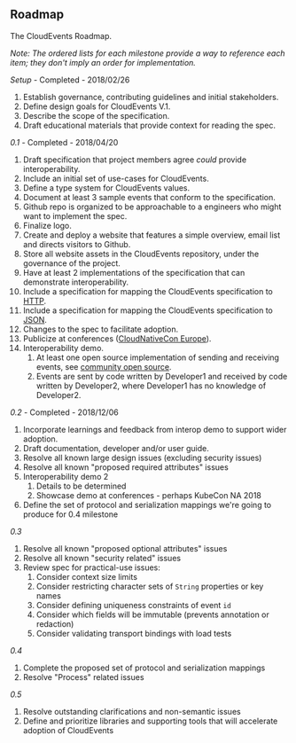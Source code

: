 ## Roadmap

The CloudEvents Roadmap.

_Note: The ordered lists for each milestone provide a way to reference each
item; they don't imply an order for implementation._

*Setup* - Completed - 2018/02/26

1. Establish governance, contributing guidelines and initial stakeholders.
1. Define design goals for CloudEvents V.1.
1. Describe the scope of the specification.
1. Draft educational materials that provide context for reading the spec.

*0.1* - Completed - 2018/04/20

1. Draft specification that project members agree *could* provide
   interoperability.
1. Include an initial set of use-cases for CloudEvents.
1. Define a type system for CloudEvents values.
1. Document at least 3 sample events that conform to the specification.
1. Github repo is organized to be approachable to a engineers who might want
   to implement the spec.
1. Finalize logo.
1. Create and deploy a website that features a simple overview, email list and
   directs visitors to Github.
1. Store all website assets in the CloudEvents repository, under the governance
   of the project.
1. Have at least 2 implementations of the specification that can demonstrate
   interoperability.
1. Include a specification for mapping the CloudEvents specification to
   [HTTP](http-transport-binding.md).
1. Include a specification for mapping the CloudEvents specification to
   [JSON](json-format.md).
1. Changes to the spec to facilitate adoption.
1. Publicize at conferences
   ([CloudNativeCon Europe](https://events.linuxfoundation.org/events/kubecon-cloudnativecon-north-america-2018/)).
1. Interoperability demo.
    1.  At least one open source implementation of sending and receiving
        events, see
        [community open source](https://github.com/cloudevents/spec/blob/master/community/open-source.md).
    1. Events are sent by code written by Developer1 and received by code
       written by Developer2, where Developer1 has no knowledge of Developer2.

*0.2* - Completed - 2018/12/06

1. Incorporate learnings and feedback from interop demo to support wider
   adoption.
1. Draft documentation, developer and/or user guide.
1. Resolve all known large design issues (excluding security issues)
1. Resolve all known "proposed required attributes" issues
1. Interoperability demo 2
    1. Details to be determined
    1. Showcase demo at conferences - perhaps KubeCon NA 2018
1. Define the set of protocol and serialization mappings we're going to
   produce for 0.4 milestone

*0.3*

1. Resolve all known "proposed optional attributes" issues
1. Resolve all known "security related" issues
1. Review spec for practical-use issues:
    1. Consider context size limits
    1. Consider restricting character sets of `String` properties or key names
    1. Consider defining uniqueness constraints of event `id`
    1. Consider which fields will be immutable (prevents annotation or
       redaction)
    1. Consider validating transport bindings with load tests

*0.4*

1. Complete the proposed set of protocol and serialization mappings
1. Resolve "Process" related issues

*0.5*

1. Resolve outstanding clarifications and non-semantic issues
1. Define and prioritize libraries and supporting tools that will accelerate
   adoption of CloudEvents

